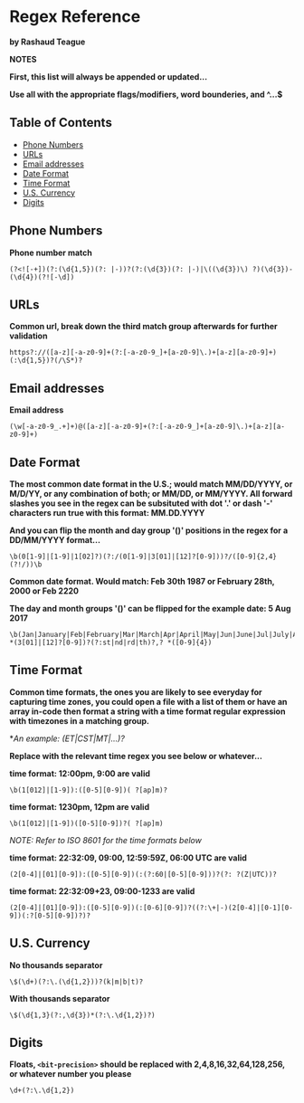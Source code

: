 # Regex Reference
**by Rashaud Teague**

**NOTES**

**First, this list will always be appended or updated...**

**Use all with the appropriate flags/modifiers, word bounderies, and ^...$**

## Table of Contents
* [Phone Numbers](#phone-numbers)
* [URLs](#urls)
* [Email addresses](#email-addresses)
* [Date Format](#date-format)
* [Time Format](#time-format)
* [U.S. Currency](#us-currency)
* [Digits](#digits)

## Phone Numbers
**Phone number match**
```
(?<![-+])(?:(\d{1,5})(?: |-))?(?:(\d{3})(?: |-)|\((\d{3})\) ?)(\d{3})-(\d{4})(?![-\d])
```

## URLs
**Common url, break down the third match group afterwards for further validation**
```
https?://([a-z][-a-z0-9]+(?:[-a-z0-9_]+[a-z0-9]\.)+[a-z][a-z0-9]+)(:\d{1,5})?(/\S*)?
```

## Email addresses
**Email address**
```
(\w[-a-z0-9_.+]+)@([a-z][-a-z0-9]+(?:[-a-z0-9_]+[a-z0-9]\.)+[a-z][a-z0-9]+)
```

## Date Format
**The most common date format in the U.S.; would match MM/DD/YYYY, or M/D/YY, or any combination of both; or MM/DD, or MM/YYYY. All forward slashes you see in the regex can be subsituted with dot '.' or dash '-' characters run true with this format: MM.DD.YYYY**

**And you can flip the month and day group '()' positions in the regex for a DD/MM/YYYY format...**
```
\b(0[1-9]|[1-9]|1[02]?)(?:/(0[1-9]|3[01]|[12]?[0-9]))?/([0-9]{2,4}(?!/))\b
```
**Common date format. Would match: Feb 30th 1987 or February 28th, 2000 or Feb 2220**

**The day and month groups '()' can be flipped for the example date: 5 Aug 2017**
```
\b(Jan|January|Feb|February|Mar|March|Apr|April|May|Jun|June|Jul|July|Aug|August|Sep|September|Oct|October|Nov|November|Dec|December)\b *(3[01]|[12]?[0-9])?(?:st|nd|rd|th)?,? *([0-9]{4})
```
## Time Format
**Common time formats, the ones you are likely to see everyday for capturing time zones, you could open a file with a list of them or have an array in-code then format a string with a time format regular expression with timezones in a matching group.**

**An example:<timeregex> *(ET|CST|MT|...)?**

**Replace <timeregex> with the relevant time regex you see below or whatever...**

**time format: 12:00pm, 9:00 are valid**
```
\b(1[012]|[1-9]):([0-5][0-9])( ?[ap]m)?
```
**time format: 1230pm, 12pm are valid**
```
\b(1[012]|[1-9])([0-5][0-9])?( ?[ap]m)
```

*NOTE: Refer to ISO 8601 for the time formats below* 

**time format: 22:32:09, 09:00, 12:59:59Z, 06:00 UTC are valid**
```
(2[0-4]|[01][0-9]):([0-5][0-9])(:(?:60|[0-5][0-9]))?(?: ?(Z|UTC))?
```
**time format: 22:32:09+23, 09:00-1233 are valid**
```
(2[0-4]|[01][0-9]):([0-5][0-9])(:[0-6][0-9])?((?:\+|-)(2[0-4]|[0-1][0-9])(:?[0-5][0-9])?)?
```

## U.S. Currency
**No thousands separator**
```
\$(\d+)(?:\.(\d{1,2}))?(k|m|b|t)?
```
**With thousands separator**
```
\$(\d{1,3}(?:,\d{3})*(?:\.\d{1,2})?)
```

## Digits
**Floats, `<bit-precision>` should be replaced with 2,4,8,16,32,64,128,256, or whatever number you please**
```
\d+(?:\.\d{1,2})
```

